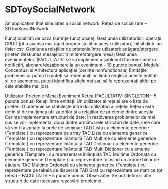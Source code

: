 # SDToySocialNetwork
An application that simulates a social network.
Reţea de socializare – SDToySocialNetwork

Funcționalități de bază (cerințe funcționale):
Gestiunea utilizatorilor: operații CRUD (pt  a avansa mai rapid propun să citim acești utilizatori, inițial dintr-un fisier csv. 
Gestiunea relațiilor de prietenie între utlizatori: adăgare/ștergere prieten
Gestiunea mesajelor: trimitere/stergere mesaj 
Gestiunea evenimentelor. (FACULTATIV: se va implementa șablonul Observer pentru notificări, abonare/dezabonare la un eveniment – 10 puncte bonus)
Modelul Conceptual si Arhitectura aplicației (cerințe nonfuncționale)
Entitățile problemei ar putea fi (puteți să redenumiți îm limba engleză aceste entități și, de asemenea, puteți identifica altele noi sau să le reprezentați altfel pe cele stabilite mai jos):

Utilizator: 
Prietenie
Mesaj
Eveniment
Retea  (FACULTATIV: SINGLETON – 5 puncte bonus)
Relații între entități: 
Un utilizator al rețelei are o lista de prieteni
O prietenie se stabilește între doi utilizatori ai rețelei
Rețeau este definită de mulțimea utilizatorilor și a relațiilor de prietenie dintre aceștia
Cerințe implementare structuri de date:
În rezolvarea problemelor de mai sus se vor implementa, doua dintre următoarele structuri de date, cele care vă vor fi asignate la orele de seminar:
TAD Lista cu elemente generice (Template <class T> ) cu reprezentare pe array
TAD Lista cu elemente generice (Template <class T> ) cu reprezentare înlănțuită
TAD Mulțime cu elemente generice (Template <class T> ) cu reprezentare înlănțuită
TAD Dictionar cu elemente generice (Template <class T> ) cu reprezentare înlănțuită
TAD Multi Dictionar cu elemente generice (Template <class T> ) cu reprezentare înlănțuită
TAD Mulțime Ordonată cu elemente generice (Template <class T> ) cu reprezentare folosind un  arbore binar de căutare
TAD Mulțime Ordonată cu elemente generice (Template <class T> ) cu reprezentare pe tabelă de dispersie
TAD Graf cu reprezentare pe matrice (pt retea) – FACULTATIV – 5 puncte bonus.
Observație: Se pot defini si alte structuri de date necesare rezolvării problemei.



